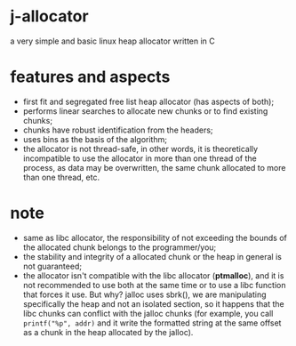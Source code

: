 # j-allocator
a very simple and basic linux heap allocator written in C

# features and aspects
- first fit and segregated free list heap allocator (has aspects of both);
- performs linear searches to allocate new chunks or to find existing chunks;
- chunks have robust identification from the headers;
- uses bins as the basis of the algorithm;
- the allocator is not thread-safe, in other words, it is theoretically incompatible to use the allocator in more than one thread of the process, as data may be overwritten, the same chunk allocated to more than one thread, etc.

# note
- same as libc allocator, the responsibility of not exceeding the bounds of the allocated chunk belongs to the programmer/you;
- the stability and integrity of a allocated chunk or the heap in general is not guaranteed;
- the allocator isn't compatible with the libc allocator (__ptmalloc__), and it is not recommended to use both at the same time or to use a libc function that forces it use. But why? jalloc uses sbrk(), we are manipulating specifically the heap and not an isolated section, so it happens that the libc chunks can conflict with the jalloc chunks (for example, you call `printf("%p", addr)` and it write the formatted string at the same offset as a chunk in the heap allocated by the jalloc).
